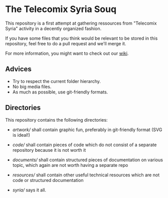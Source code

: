 # The Telecomix Syria Souq

This repository is a first attempt at gathering ressources from "Telecomix Syria" activity in a decently organized fashion.

If you have some files that you think would be relevant to be stored in this repository, feel free to do a pull request and we'll merge it.

For more information, you might want to check out our [wiki](http://wiki.wnh.me/index.php?title=Resources).

## Advices
- Try to respect the current folder hierarchy.
- No big media files.
- As much as possible, use git-friendly formats.

## Directories
This repository contains the following directories:

- _artwork/_ shall contain graphic fun, preferably in git-friendly format (SVG is ideal!)
- _code/_ shall contain pieces of code which do not consist of a separate repository because it is not worth it
- _documents/_ shall contain structured pieces of documentation on various topic, which again are not worth having a separate repo
- _resources/_ shall contain other useful technical resources which are not code or structured documentation 
- _syria/_ says it all.


    ~~~~~:)
